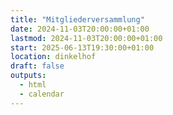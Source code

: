 ```yaml
---
title: "Mitgliederversammlung"
date: 2024-11-03T20:00:00+01:00
lastmod: 2024-11-03T20:00:00+01:00
start: 2025-06-13T19:30:00+01:00
location: dinkelhof
draft: false
outputs:
  - html
  - calendar
---
```


